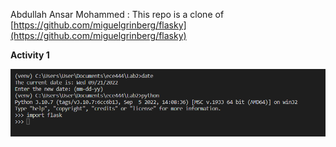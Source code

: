 Abdullah Ansar Mohammed : This repo is a clone of [https://github.com/miguelgrinberg/flasky](https://github.com/miguelgrinberg/flasky)

**Activity 1**

![](images/Activity1.png)
